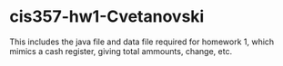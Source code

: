 # cis357-hw1-Cvetanovski
This includes the java file and data file required for homework 1, which mimics a cash register, giving total ammounts, change, etc.
